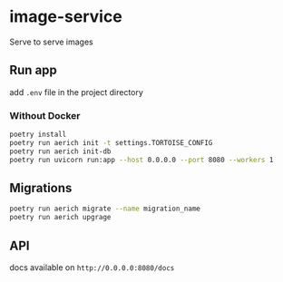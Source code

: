 # image-service
Serve to serve images

## Run app
add `.env` file in the project directory

### Without Docker
```bash
poetry install
poetry run aerich init -t settings.TORTOISE_CONFIG
poetry run aerich init-db
poetry run uvicorn run:app --host 0.0.0.0 --port 8080 --workers 1
```

## Migrations
```bash
poetry run aerich migrate --name migration_name
poetry run aerich upgrage
```

## API
docs available on ```http://0.0.0.0:8080/docs```
